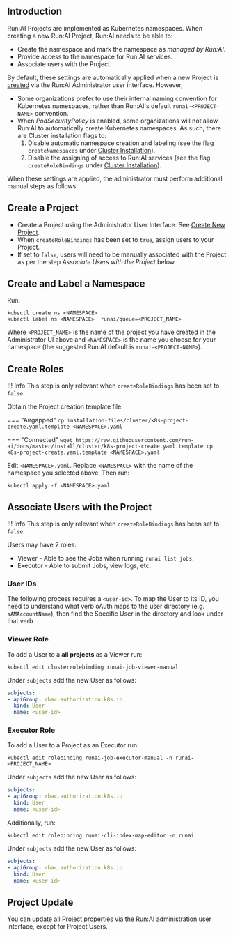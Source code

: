 
## Introduction

Run:AI Projects are implemented as Kubernetes namespaces. When creating a new Run:AI Project, Run:AI needs to be able to:

* Create the namespace and mark the namespace as _managed by Run:AI_.
* Provide access to the namespace for Run:AI services.
* Associate users with the Project. 

By default, these settings are automatically applied when a new Project is [created](../../admin-ui-setup/project-setup/#create-a-new-project) via the Run:AI Administrator user interface. However, 

* Some organizations prefer to use their internal naming convention for Kubernetes namespaces, rather than Run:AI's default `runai-<PROJECT-NAME>` convention.
* When _PodSecurityPolicy_ is enabled, some organizations will not allow Run:AI to automatically create Kubernetes namespaces. As such, there are Cluster installation flags to:
    1. Disable automatic namespace creation and labeling (see the flag `createNamespaces` under [Cluster Installation](cluster.md)).
    2. Disable the assigning of access to Run:AI services (see the flag  `createRoleBindings` under [Cluster Installation](cluster.md)).

 When these settings are applied, the administrator must perform additional manual steps as follows:


## Create a Project

* Create a Project using the Administrator User Interface. See [Create New Project](../../admin-ui-setup/project-setup/#create-a-new-project). 
* When `createRoleBindings` has been set to `true`, assign users to your Project. 
* If set to `false`, users will need to be manually associated with the Project as per the step _Associate Users with the Project_ below.

## Create and Label a Namespace

Run:
```
kubectl create ns <NAMESPACE> 
kubectl label ns <NAMESPACE>  runai/queue=<PROJECT_NAME>
```
Where  `<PROJECT_NAME>` is the name of the project you have created in the Administrator UI above and `<NAMESPACE>` is the name you choose for your namespace (the suggested Run:AI default is `runai-<PROJECT-NAME>`).

## Create Roles

!!! Info
    This step is only relevant when  `createRoleBindings` has been set to `false`.


Obtain the Project creation template file:

=== "Airgapped"
    ```
    cp installation-files/cluster/k8s-project-create.yaml.template <NAMESPACE>.yaml
    ```

=== "Connected" 
    ```
    wget https://raw.githubusercontent.com/run-ai/docs/master/install/cluster/k8s-project-create.yaml.template
    cp k8s-project-create.yaml.template <NAMESPACE>.yaml
    ```

Edit `<NAMESPACE>.yaml`. Replace `<NAMESPACE>` with the name of the namespace you selected above. Then run:

```
kubectl apply -f <NAMESPACE>.yaml
```


## Associate Users with the Project 

!!! Info
    This step is only relevant when  `createRoleBindings` has been set to `false`.

Users may have 2 roles:

* Viewer - Able to see the Jobs when running `runai list jobs`.
* Executor - Able to submit Jobs, view logs, etc. 

### User IDs

The following process requires a `<user-id>`. To map the User to its ID, you need to understand what verb oAuth maps to the user directory (e.g. `sAMAccountName`), then find the Specific User in the directory and look under that verb

### Viewer Role

To add a User to a __all projects__ as a Viewer run: 

```
kubectl edit clusterrolebinding runai-job-viewer-manual
```

Under `subjects` add the new User as follows:

``` YAML
subjects:
- apiGroup: rbac.authorization.k8s.io
  kind: User
  name: <user-id>
```

### Executor Role

To add a User to a Project as an Executor run: 

```
kubectl edit rolebinding runai-job-executor-manual -n runai-<PROJECT_NAME>
```

Under `subjects` add the new User as follows:


``` YAML
subjects:
- apiGroup: rbac.authorization.k8s.io
  kind: User
  name: <user-id>
```

Additionally, run:

```
kubectl edit rolebinding runai-cli-index-map-editor -n runai
```

Under `subjects` add the new User as follows:


``` YAML
subjects:
- apiGroup: rbac.authorization.k8s.io
  kind: User
  name: <user-id>
```

## Project Update

You can update all Project properties via the Run:AI administration user interface, except for Project Users.
